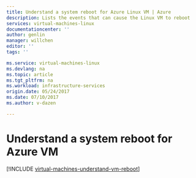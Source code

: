 ```yaml
---
title: Understand a system reboot for Azure Linux VM | Azure
description: Lists the events that can cause the Linux VM to reboot
services: virtual-machines-linux
documentationcenter: ''
author: genlin
manager: willchen
editor: ''
tags: ''

ms.service: virtual-machines-linux
ms.devlang: na
ms.topic: article
ms.tgt_pltfrm: na
ms.workload: infrastructure-services
origin.date: 05/24/2017
ms.date: 07/10/2017
ms.author: v-dazen

---
```


# Understand a system reboot for Azure VM

[!INCLUDE [virtual-machines-understand-vm-reboot](../../../includes/virtual-machines-understand-vm-reboot.md)]